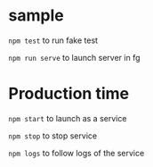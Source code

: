 # sample

`npm test` to run fake test

`npm run serve` to launch server in fg

# Production time

`npm start` to launch as a service

`npm stop` to stop service

`npm logs` to follow logs of the service
